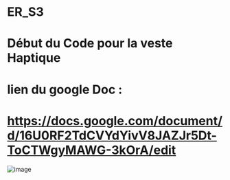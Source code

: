 # ER_S3
# Début du Code pour la veste Haptique 
# lien du google Doc :
# https://docs.google.com/document/d/16U0RF2TdCVYdYivV8JAZJr5Dt-ToCTWgyMAWG-3kOrA/edit
![image](https://user-images.githubusercontent.com/113778530/195880875-494bed95-5c23-4843-a2b4-e464df276cd9.png)

